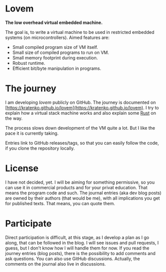 # Lovem
**The low overhead virtual embedded machine.**

The goal is, to write a virtual machine to be used in restricted 
embedded systems (on microcontrollers). Aimed features are:

- Small compiled program size of VM itself.
- Small size of compiled programs to run on VM.
- Small memory footprint during execution.
- Robust runtime.
- Efficient bit/byte manipulation in programs.

# The journey
I am developing *lovem* publicly on GitHub. The journey is documented 
on [https://kratenko.github.io/lovem](https://kratenko.github.io/lovem).
I try to explain how a virtual stack machine works and also explain some 
[Rust](https://www.rust-lang.org/) on the way.

The process slows down development of the VM quite a lot. But I like the 
pace it is currently taking.

Entries link to GitHub releases/tags, so that you can easily follow the 
code, if you clone the repository locally.

# License
I have not decided, yet. I will be aiming for something permissive, so you 
can use it in commercial products and for your privat education. That means 
the program code and such. The journal entries (aka dev blog posts) are 
owned by their authors (that would be me), with all implications you get 
for published texts. That means, you can quote them.

# Participate
Direct participation is difficult, at this stage, as I develop a plan as I 
go along, that can be followed in the blog. I will see issues and pull 
requests, I guess, but I don't know how I will handle them for now. 
If you read the journey entries (blog posts), there is the possibility 
to add comments and ask questions. You can also use GitHub discussions. 
Actually, the comments on the journal also live in discussions.
